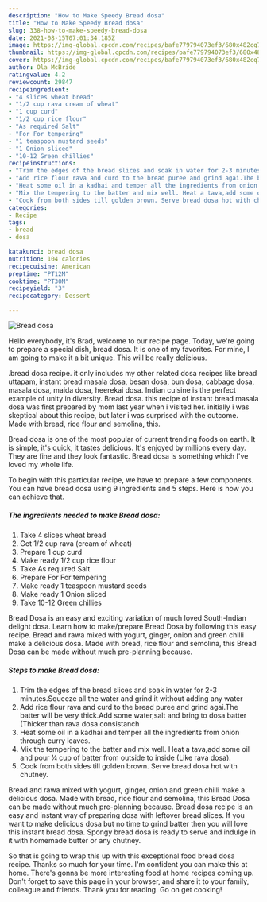 ```yaml
---
description: "How to Make Speedy Bread dosa"
title: "How to Make Speedy Bread dosa"
slug: 338-how-to-make-speedy-bread-dosa
date: 2021-08-15T07:01:34.185Z
image: https://img-global.cpcdn.com/recipes/bafe779794073ef3/680x482cq70/bread-dosa-recipe-main-photo.jpg
thumbnail: https://img-global.cpcdn.com/recipes/bafe779794073ef3/680x482cq70/bread-dosa-recipe-main-photo.jpg
cover: https://img-global.cpcdn.com/recipes/bafe779794073ef3/680x482cq70/bread-dosa-recipe-main-photo.jpg
author: Ola McBride
ratingvalue: 4.2
reviewcount: 29847
recipeingredient:
- "4 slices wheat bread"
- "1/2 cup rava cream of wheat"
- "1 cup curd"
- "1/2 cup rice flour"
- "As required Salt"
- "For For tempering"
- "1 teaspoon mustard seeds"
- "1 Onion sliced"
- "10-12 Green chillies"
recipeinstructions:
- "Trim the edges of the bread slices and soak in water for 2-3 minutes.Squeeze all the water and grind it without adding any water"
- "Add rice flour rava and curd to the bread puree and grind agai.The batter will be very thick.Add some water,salt and bring to dosa batter (Thicker than rava dosa consistanch"
- "Heat some oil in a kadhai and temper all the ingredients from onion through curry leaves."
- "Mix the tempering to the batter and mix well. Heat a tava,add some oil and pour ¼ cup of batter from outside to inside (Like rava dosa)."
- "Cook from both sides till golden brown. Serve bread dosa hot with chutney."
categories:
- Recipe
tags:
- bread
- dosa

katakunci: bread dosa 
nutrition: 104 calories
recipecuisine: American
preptime: "PT12M"
cooktime: "PT30M"
recipeyield: "3"
recipecategory: Dessert

---
```



![Bread dosa](https://img-global.cpcdn.com/recipes/bafe779794073ef3/680x482cq70/bread-dosa-recipe-main-photo.jpg)

Hello everybody, it's Brad, welcome to our recipe page. Today, we're going to prepare a special dish, bread dosa. It is one of my favorites. For mine, I am going to make it a bit unique. This will be really delicious.

.bread dosa recipe. it only includes my other related dosa recipes like bread uttapam, instant bread masala dosa, besan dosa, bun dosa, cabbage dosa, masala dosa, maida dosa, heerekai dosa. Indian cuisine is the perfect example of unity in diversity. Bread dosa. this recipe of instant bread masala dosa was first prepared by mom last year when i visited her. initially i was skeptical about this recipe, but later i was surprised with the outcome. Made with bread, rice flour and semolina, this.

Bread dosa is one of the most popular of current trending foods on earth. It is simple, it's quick, it tastes delicious. It's enjoyed by millions every day. They are fine and they look fantastic. Bread dosa is something which I've loved my whole life.


To begin with this particular recipe, we have to prepare a few components. You can have bread dosa using 9 ingredients and 5 steps. Here is how you can achieve that.

<!--inarticleads1-->

##### The ingredients needed to make Bread dosa:

1. Take 4 slices wheat bread
1. Get 1/2 cup rava (cream of wheat)
1. Prepare 1 cup curd
1. Make ready 1/2 cup rice flour
1. Take As required Salt
1. Prepare For For tempering
1. Make ready 1 teaspoon mustard seeds
1. Make ready 1 Onion sliced
1. Take 10-12 Green chillies


Bread Dosa is an easy and exciting variation of much loved South-Indian delight dosa. Learn how to make/prepare Bread Dosa by following this easy recipe. Bread and rawa mixed with yogurt, ginger, onion and green chilli make a delicious dosa. Made with bread, rice flour and semolina, this Bread Dosa can be made without much pre-planning because. 

<!--inarticleads2-->

##### Steps to make Bread dosa:

1. Trim the edges of the bread slices and soak in water for 2-3 minutes.Squeeze all the water and grind it without adding any water
1. Add rice flour rava and curd to the bread puree and grind agai.The batter will be very thick.Add some water,salt and bring to dosa batter (Thicker than rava dosa consistanch
1. Heat some oil in a kadhai and temper all the ingredients from onion through curry leaves.
1. Mix the tempering to the batter and mix well. Heat a tava,add some oil and pour ¼ cup of batter from outside to inside (Like rava dosa).
1. Cook from both sides till golden brown. Serve bread dosa hot with chutney.


Bread and rawa mixed with yogurt, ginger, onion and green chilli make a delicious dosa. Made with bread, rice flour and semolina, this Bread Dosa can be made without much pre-planning because. Bread dosa recipe is an easy and instant way of preparing dosa with leftover bread slices. If you want to make delicious dosa but no time to grind batter then you will love this instant bread dosa. Spongy bread dosa is ready to serve and indulge in it with homemade butter or any chutney. 

So that is going to wrap this up with this exceptional food bread dosa recipe. Thanks so much for your time. I'm confident you can make this at home. There's gonna be more interesting food at home recipes coming up. Don't forget to save this page in your browser, and share it to your family, colleague and friends. Thank you for reading. Go on get cooking!
